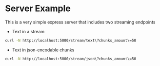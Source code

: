 # Server Example

This is a very simple express server that includes two streaming endpoints

- Text in a stream

```bash
curl -N http://localhost:5000/stream/text\?chunks_amount\=50
```

- Text in json-encodable chunks

```bash
curl -N http://localhost:5000/stream/json\?chunks_amount\=50
```
